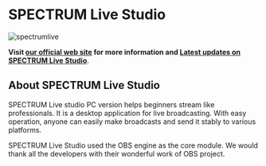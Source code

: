 # SPECTRUM Live Studio
![spectrumlive](https://github.com/user-attachments/assets/fdb88ec5-04c2-470e-99d1-05d35c2bcb47)


**Visit [our official web site](http://spectrumlive.xyz) for more information and [Latest updates on SPECTRUM Live Studio](http://spectrumlive.xyz/pcapp/)**.

## About SPECTRUM Live Studio
SPECTRUM Live studio PC version helps beginners stream like professionals. It is a desktop application for live broadcasting.
With easy operation, anyone can easily make broadcasts and send it stably to various platforms.

SPECTRUM Live Studio used the OBS engine as the core module. We would thank all the developers with their wonderful work of OBS project.